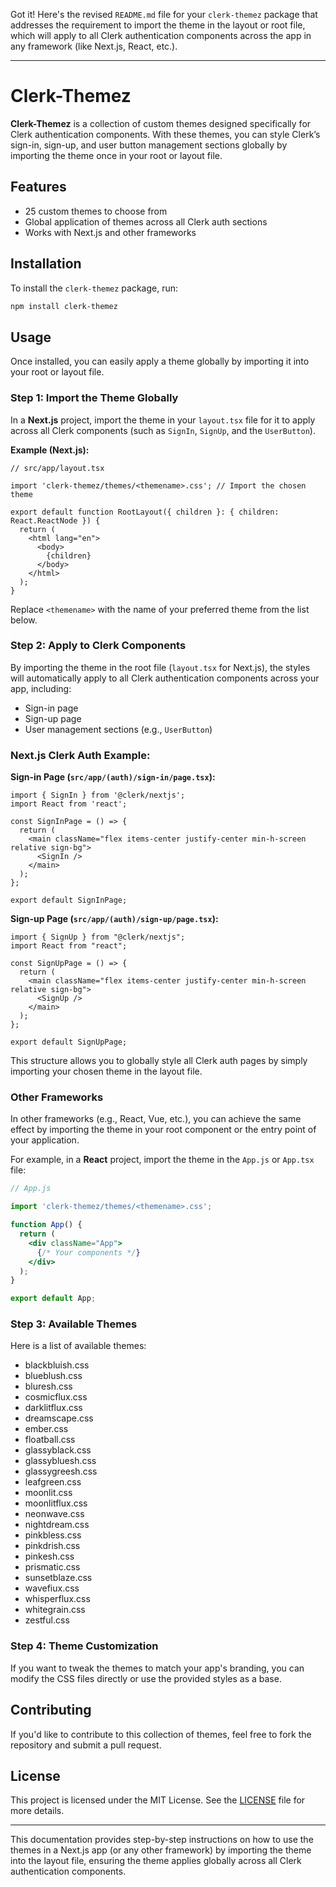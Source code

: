 Got it! Here's the revised `README.md` file for your `clerk-themez` package that addresses the requirement to import the theme in the layout or root file, which will apply to all Clerk authentication components across the app in any framework (like Next.js, React, etc.).

---

# Clerk-Themez

**Clerk-Themez** is a collection of custom themes designed specifically for Clerk authentication components. With these themes, you can style Clerk’s sign-in, sign-up, and user button management sections globally by importing the theme once in your root or layout file.

## Features

- 25 custom themes to choose from
- Global application of themes across all Clerk auth sections
- Works with Next.js and other frameworks

## Installation

To install the `clerk-themez` package, run:

```bash
npm install clerk-themez
```

## Usage

Once installed, you can easily apply a theme globally by importing it into your root or layout file.

### Step 1: Import the Theme Globally

In a **Next.js** project, import the theme in your `layout.tsx` file for it to apply across all Clerk components (such as `SignIn`, `SignUp`, and the `UserButton`).

**Example (Next.js):**

```tsx
// src/app/layout.tsx

import 'clerk-themez/themes/<themename>.css'; // Import the chosen theme

export default function RootLayout({ children }: { children: React.ReactNode }) {
  return (
    <html lang="en">
      <body>
        {children}
      </body>
    </html>
  );
}
```

Replace `<themename>` with the name of your preferred theme from the list below.

### Step 2: Apply to Clerk Components

By importing the theme in the root file (`layout.tsx` for Next.js), the styles will automatically apply to all Clerk authentication components across your app, including:

- Sign-in page
- Sign-up page
- User management sections (e.g., `UserButton`)

### Next.js Clerk Auth Example:

**Sign-in Page (`src/app/(auth)/sign-in/page.tsx`):**

```tsx
import { SignIn } from '@clerk/nextjs';
import React from 'react';

const SignInPage = () => {
  return (
    <main className="flex items-center justify-center min-h-screen relative sign-bg">
      <SignIn />
    </main>
  );
};

export default SignInPage;
```

**Sign-up Page (`src/app/(auth)/sign-up/page.tsx`):**

```tsx
import { SignUp } from "@clerk/nextjs";
import React from "react";

const SignUpPage = () => {
  return (
    <main className="flex items-center justify-center min-h-screen relative sign-bg">
      <SignUp />
    </main>
  );
};

export default SignUpPage;
```

This structure allows you to globally style all Clerk auth pages by simply importing your chosen theme in the layout file.

### Other Frameworks

In other frameworks (e.g., React, Vue, etc.), you can achieve the same effect by importing the theme in your root component or the entry point of your application.

For example, in a **React** project, import the theme in the `App.js` or `App.tsx` file:

```jsx
// App.js

import 'clerk-themez/themes/<themename>.css';

function App() {
  return (
    <div className="App">
      {/* Your components */}
    </div>
  );
}

export default App;
```

### Step 3: Available Themes

Here is a list of available themes:

- blackbluish.css
- blueblush.css
- bluresh.css
- cosmicflux.css
- darklitflux.css
- dreamscape.css
- ember.css
- floatball.css
- glassyblack.css
- glassybluesh.css
- glassygreesh.css
- leafgreen.css
- moonlit.css
- moonlitflux.css
- neonwave.css
- nightdream.css
- pinkbless.css
- pinkdrish.css
- pinkesh.css
- prismatic.css
- sunsetblaze.css
- wavefiux.css
- whisperflux.css
- whitegrain.css
- zestful.css

### Step 4: Theme Customization

If you want to tweak the themes to match your app's branding, you can modify the CSS files directly or use the provided styles as a base.

## Contributing

If you'd like to contribute to this collection of themes, feel free to fork the repository and submit a pull request.

## License

This project is licensed under the MIT License. See the [LICENSE](./LICENSE) file for more details.

---

This documentation provides step-by-step instructions on how to use the themes in a Next.js app (or any other framework) by importing the theme into the layout file, ensuring the theme applies globally across all Clerk authentication components.